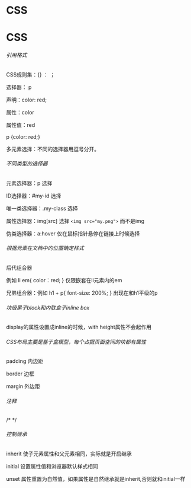 # CSS

# CSS

###### 引用格式

<link href="styles/style.css" rel="stylesheet" type="text/css">



CSS规则集：{} ： ；

选择器： p

声明：color: red;

属性：color

属性值：red

p {color: red;}

多元素选择：不同的选择器用逗号分开。



###### 不同类型的选择器

元素选择器：p 选择<p>

ID选择器：#my-id 选择<p id="my-id"> 

唯一类选择器：.my-class 选择<p class="my-class">

属性选择器：img[src]  选择 `<img src="my.png">`  而不是img

伪类选择器：a:hover 仅在鼠标指针悬停在链接上时候选择<a>





###### 根据元素在文档中的位置确定样式

后代组合器

例如 li em{ color：red; } 仅限嵌套在li元素内的em

兄弟组合器：例如 h1 + p{ font-size: 200%; } 出现在和h1平级的p 



###### 块级黑子block和内联盒子inline box

display的属性设置成inline的时候，with height属性不会起作用



###### CSS布局主要是基于盒模型，每个占据页面空间的块都有属性

padding 内边距

border 边框

margin 外边距



###### 注释

/* */



###### 控制继承

inherit 使子元素属性和父元素相同，实际就是开启继承

initial 设置属性值和浏览器默认样式相同

unset 属性重置为自然值，如果属性是自然继承就是inherit,否则就和initial一样



